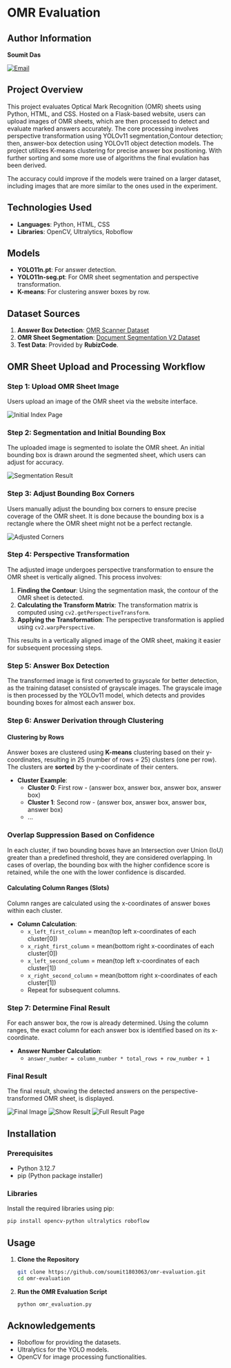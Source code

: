 # OMR Evaluation

## Author Information
**Soumit Das**

[![Email](https://img.shields.io/badge/Email-soumitdas0410@gmail.com-red)](mailto:soumitdas0410@gmail.com)

## Project Overview
This project evaluates Optical Mark Recognition (OMR) sheets using Python, HTML, and CSS. Hosted on a Flask-based website, users can upload images of OMR sheets, which are then processed to detect and evaluate marked answers accurately. The core processing involves perspective transformation using YOLOv11 segmentation,Contour detection; then, answer-box detection using YOLOv11 object detection models. The project utilizes K-means clustering for precise answer box positioning. With further sorting and some more use of algorithms the final evulation has been derived.

The accuracy could improve if the models were trained on a larger dataset, including images that are more similar to the ones used in the experiment.

## Technologies Used
- **Languages**: Python, HTML, CSS
- **Libraries**: OpenCV, Ultralytics, Roboflow

## Models
- **YOLO11n.pt**: For answer detection.
- **YOLO11n-seg.pt**: For OMR sheet segmentation and perspective transformation.
- **K-means**: For clustering answer boxes by row.

## Dataset Sources
1. **Answer Box Detection**: [OMR Scanner Dataset](https://universe.roboflow.com/sust-9qaee/omr-scanner/dataset/7)
2. **OMR Sheet Segmentation**: [Document Segmentation V2 Dataset](https://universe.roboflow.com/lung-x8el1/document-segmentation-v2-gt86h/dataset/2)
3. **Test Data**: Provided by **RubizCode**.

## OMR Sheet Upload and Processing Workflow

### Step 1: Upload OMR Sheet Image
Users upload an image of the OMR sheet via the website interface.
 
![Initial Index Page](./result/website1.png)

### Step 2: Segmentation and Initial Bounding Box
The uploaded image is segmented to isolate the OMR sheet. An initial bounding box is drawn around the segmented sheet, which users can adjust for accuracy.

![Segmentation Result](./result/website2.png)

### Step 3: Adjust Bounding Box Corners
Users manually adjust the bounding box corners to ensure precise coverage of the OMR sheet. It is done because the bounding box is a rectangle where the OMR sheet might not be a perfect rectangle.

![Adjusted Corners](./result/website3.png)

### Step 4: Perspective Transformation
The adjusted image undergoes perspective transformation to ensure the OMR sheet is vertically aligned. This process involves:

1. **Finding the Contour**: Using the segmentation mask, the contour of the OMR sheet is detected.
2. **Calculating the Transform Matrix**: The transformation matrix is computed using `cv2.getPerspectiveTransform`.
3. **Applying the Transformation**: The perspective transformation is applied using `cv2.warpPerspective`.

This results in a vertically aligned image of the OMR sheet, making it easier for subsequent processing steps.

### Step 5: Answer Box Detection
The transformed image is first converted to grayscale for better detection, as the training dataset consisted of grayscale images. The grayscale image is then processed by the YOLOv11 model, which detects and provides bounding boxes for almost each answer box.

### Step 6: Answer Derivation through Clustering

#### Clustering by Rows
Answer boxes are clustered using **K-means** clustering based on their y-coordinates, resulting in 25 (number of rows = 25) clusters (one per row). The clusters are **sorted** by the y-coordinate of their centers.

- **Cluster Example**:
  - **Cluster 0**: First row - (answer box, answer box, answer box, answer box)
  - **Cluster 1**: Second row - (answer box, answer box, answer box, answer box)
  - ...

### Overlap Suppression Based on Confidence
In each cluster, if two bounding boxes have an Intersection over Union (IoU) greater than a predefined threshold, they are considered overlapping. In cases of overlap, the bounding box with the higher confidence score is retained, while the one with the lower confidence is discarded.
#### Calculating Column Ranges (Slots)
Column ranges are calculated using the x-coordinates of answer boxes within each cluster.

- **Column Calculation**:
  - `x_left_first_column` = mean(top left x-coordinates of each cluster[0])
  - `x_right_first_column` = mean(bottom right x-coordinates of each cluster[0])
  - `x_left_second_column` = mean(top left x-coordinates of each cluster[1])
  - `x_right_second_column` = mean(bottom right x-coordinates of each cluster[1])
  - Repeat for subsequent columns.

### Step 7: Determine Final Result
For each answer box, the row is already determined. Using the column ranges, the exact column for each answer box is identified based on its x-coordinate.

- **Answer Number Calculation**:
  - `answer_number = column_number * total_rows + row_number + 1`

### Final Result
The final result, showing the detected answers on the perspective-transformed OMR sheet, is displayed.

![Final Image](./result/website4.png)
![Show Result](./result/website5.png)
![Full Result Page](./result/website6.png)

## Installation

### Prerequisites
- Python 3.12.7
- pip (Python package installer)

### Libraries
Install the required libraries using pip:
```bash
pip install opencv-python ultralytics roboflow
```

## Usage

1. **Clone the Repository**
   ```bash
   git clone https://github.com/soumit1803063/omr-evaluation.git
   cd omr-evaluation
   ```

2. **Run the OMR Evaluation Script**
   ```bash
   python omr_evaluation.py
   ```

## Acknowledgements
- Roboflow for providing the datasets.
- Ultralytics for the YOLO models.
- OpenCV for image processing functionalities.